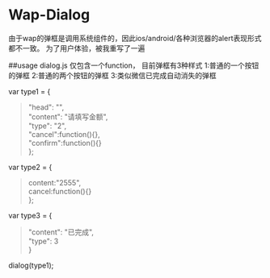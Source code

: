 # Wap-Dialog
由于wap的弹框是调用系统组件的，因此ios/android/各种浏览器的alert表现形式都不一致。
为了用户体验，被我重写了一遍

##usage
dialog.js 仅包含一个function，
目前弹框有3种样式
1:普通的一个按钮的弹框
2:普通的两个按钮的弹框
3:类似微信已完成自动消失的弹框

var type1 = {  
>	"head": "",  
>	"content": "请填写金额",  
>	"type": "2",  
>	"cancel":function(){},  
>	"confirm":function(){}  
};  

var type2 = {  
>	content:"2555",  
>	cancel:function(){}  
};  

var type3 = {  
>	"content": "已完成",  
>	"type": 3  
}  

dialog(type1);

